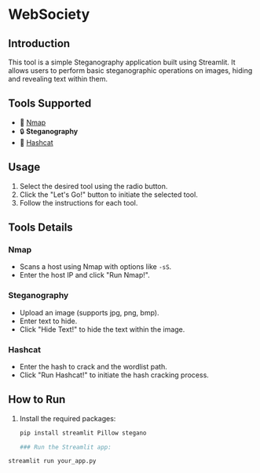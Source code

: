 # WebSociety

## Introduction
This tool is a simple Steganography application built using Streamlit. It allows users to perform basic steganographic operations on images, hiding and revealing text within them.

## Tools Supported
- :rainbow: [Nmap](#nmap)
- :lock: **Steganography**
- :key: [Hashcat](#hashcat)

## Usage
1. Select the desired tool using the radio button.
2. Click the "Let's Go!" button to initiate the selected tool.
3. Follow the instructions for each tool.

## Tools Details

### Nmap
- Scans a host using Nmap with options like `-sS`.
- Enter the host IP and click "Run Nmap!".

### Steganography
- Upload an image (supports jpg, png, bmp).
- Enter text to hide.
- Click "Hide Text!" to hide the text within the image.

### Hashcat
- Enter the hash to crack and the wordlist path.
- Click "Run Hashcat!" to initiate the hash cracking process.

## How to Run
1. Install the required packages:
   ```bash
   pip install streamlit Pillow stegano

   ### Run the Streamlit app:
```bash
streamlit run your_app.py
